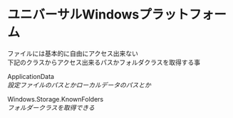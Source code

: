 # ユニバーサルWindowsプラットフォーム
ファイルには基本的に自由にアクセス出来ない  
下記のクラスからアクセス出来るパスかフォルダクラスを取得する事

ApplicationData  
*設定ファイルのパスとかローカルデータのパスとか*

Windows.Storage.KnownFolders  
*フォルダークラスを取得できる*
